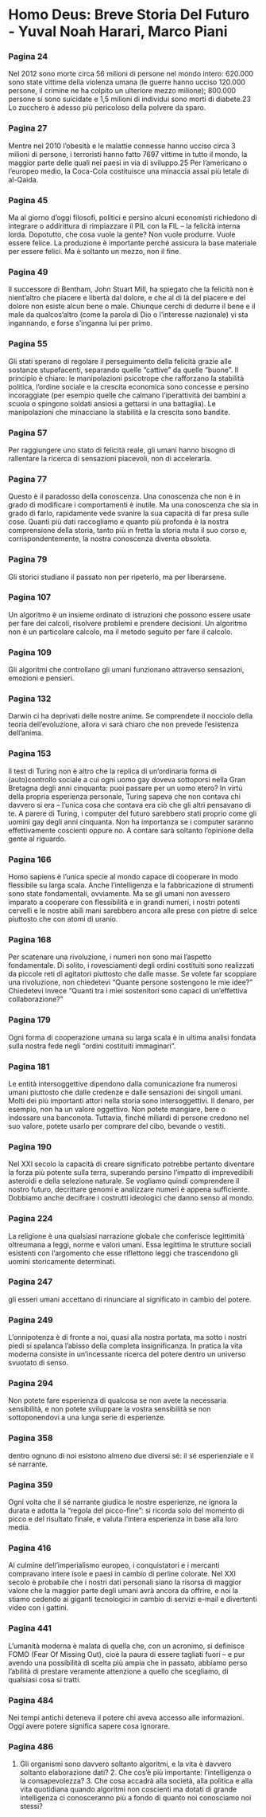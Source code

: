 # Homo Deus: Breve Storia Del Futuro - Yuval Noah Harari, Marco Piani
### Pagina 24
Nel 2012 sono morte circa 56 milioni di persone nel mondo intero: 620.000 sono state vittime della violenza umana (le guerre hanno ucciso 120.000 persone, il crimine ne ha colpito un ulteriore mezzo milione); 800.000 persone si sono suicidate e 1,5 milioni di individui sono morti di diabete.23 Lo zucchero è adesso più pericoloso della polvere da sparo.

### Pagina 27
Mentre nel 2010 l’obesità e le malattie connesse hanno ucciso circa 3 milioni di persone, i terroristi hanno fatto 7697 vittime in tutto il mondo, la maggior parte delle quali nei paesi in via di sviluppo.25 Per l’americano o l’europeo medio, la Coca-Cola costituisce una minaccia assai più letale di al-Qaida.

### Pagina 45
Ma al giorno d’oggi filosofi, politici e persino alcuni economisti richiedono di integrare o addirittura di rimpiazzare il PIL con la FIL – la felicità interna lorda. Dopotutto, che cosa vuole la gente? Non vuole produrre. Vuole essere felice. La produzione è importante perché assicura la base materiale per essere felici. Ma è soltanto un mezzo, non il fine.

### Pagina 49
Il successore di Bentham, John Stuart Mill, ha spiegato che la felicità non è nient’altro che piacere e libertà dal dolore, e che al di là del piacere e del dolore non esiste alcun bene o male. Chiunque cerchi di dedurre il bene e il male da qualcos’altro (come la parola di Dio o l’interesse nazionale) vi sta ingannando, e forse s’inganna lui per primo.

### Pagina 55
Gli stati sperano di regolare il perseguimento della felicità grazie alle sostanze stupefacenti, separando quelle “cattive” da quelle “buone”. Il principio è chiaro: le manipolazioni psicotrope che rafforzano la stabilità politica, l’ordine sociale e la crescita economica sono concesse e persino incoraggiate (per esempio quelle che calmano l’iperattività dei bambini a scuola o spingono soldati ansiosi a gettarsi in una battaglia). Le manipolazioni che minacciano la stabilità e la crescita sono bandite.

### Pagina 57
Per raggiungere uno stato di felicità reale, gli umani hanno bisogno di rallentare la ricerca di sensazioni piacevoli, non di accelerarla.

### Pagina 77
Questo è il paradosso della conoscenza. Una conoscenza che non è in grado di modificare i comportamenti è inutile. Ma una conoscenza che sia in grado di farlo, rapidamente vede svanire la sua capacità di far presa sulle cose. Quanti più dati raccogliamo e quanto più profonda è la nostra comprensione della storia, tanto più in fretta la storia muta il suo corso e, corrispondentemente, la nostra conoscenza diventa obsoleta.

### Pagina 79
Gli storici studiano il passato non per ripeterlo, ma per liberarsene.

### Pagina 107
Un algoritmo è un insieme ordinato di istruzioni che possono essere usate per fare dei calcoli, risolvere problemi e prendere decisioni. Un algoritmo non è un particolare calcolo, ma il metodo seguito per fare il calcolo.

### Pagina 109
Gli algoritmi che controllano gli umani funzionano attraverso sensazioni, emozioni e pensieri.

### Pagina 132
Darwin ci ha deprivati delle nostre anime. Se comprendete il nocciolo della teoria dell’evoluzione, allora vi sarà chiaro che non prevede l’esistenza dell’anima.

### Pagina 153
Il test di Turing non è altro che la replica di un’ordinaria forma di (auto)controllo sociale a cui ogni uomo gay doveva sottoporsi nella Gran Bretagna degli anni cinquanta: puoi passare per un uomo etero? In virtù della propria esperienza personale, Turing sapeva che non contava chi davvero si era – l’unica cosa che contava era ciò che gli altri pensavano di te. A parere di Turing, i computer del futuro sarebbero stati proprio come gli uomini gay degli anni cinquanta. Non ha importanza se i computer saranno effettivamente coscienti oppure no. A contare sarà soltanto l’opinione della gente al riguardo.

### Pagina 166
Homo sapiens è l’unica specie al mondo capace di cooperare in modo flessibile su larga scala. Anche l’intelligenza e la fabbricazione di strumenti sono state fondamentali, ovviamente. Ma se gli umani non avessero imparato a cooperare con flessibilità e in grandi numeri, i nostri potenti cervelli e le nostre abili mani sarebbero ancora alle prese con pietre di selce piuttosto che con atomi di uranio.

### Pagina 168
Per scatenare una rivoluzione, i numeri non sono mai l’aspetto fondamentale. Di solito, i rovesciamenti degli ordini costituiti sono realizzati da piccole reti di agitatori piuttosto che dalle masse. Se volete far scoppiare una rivoluzione, non chiedetevi “Quante persone sostengono le mie idee?” Chiedetevi invece “Quanti tra i miei sostenitori sono capaci di un’effettiva collaborazione?”

### Pagina 179
Ogni forma di cooperazione umana su larga scala è in ultima analisi fondata sulla nostra fede negli “ordini costituiti immaginari”.

### Pagina 181
Le entità intersoggettive dipendono dalla comunicazione fra numerosi umani piuttosto che dalle credenze e dalle sensazioni dei singoli umani. Molti dei più importanti attori nella storia sono intersoggettivi. Il denaro, per esempio, non ha un valore oggettivo. Non potete mangiare, bere o indossare una banconota. Tuttavia, finché miliardi di persone credono nel suo valore, potete usarlo per comprare del cibo, bevande o vestiti.

### Pagina 190
Nel XXI secolo la capacità di creare significato potrebbe pertanto diventare la forza più potente sulla terra, superando persino l’impatto di imprevedibili asteroidi e della selezione naturale. Se vogliamo quindi comprendere il nostro futuro, decrittare genomi e analizzare numeri è appena sufficiente. Dobbiamo anche decifrare i costrutti ideologici che danno senso al mondo.

### Pagina 224
La religione è una qualsiasi narrazione globale che conferisce legittimità oltreumana a leggi, norme e valori umani. Essa legittima le strutture sociali esistenti con l’argomento che esse riflettono leggi che trascendono gli uomini storicamente determinati.

### Pagina 247
gli esseri umani accettano di rinunciare al significato in cambio del potere.

### Pagina 249
L’onnipotenza è di fronte a noi, quasi alla nostra portata, ma sotto i nostri piedi si spalanca l’abisso della completa insignificanza. In pratica la vita moderna consiste in un’incessante ricerca del potere dentro un universo svuotato di senso.

### Pagina 294
Non potete fare esperienza di qualcosa se non avete la necessaria sensibilità, e non potete sviluppare la vostra sensibilità se non sottoponendovi a una lunga serie di esperienze.

### Pagina 358
dentro ognuno di noi esistono almeno due diversi sé: il sé esperienziale e il sé narrante.

### Pagina 359
Ogni volta che il sé narrante giudica le nostre esperienze, ne ignora la durata e adotta la “regola del picco-fine”: si ricorda solo del momento di picco e del risultato finale, e valuta l’intera esperienza in base alla loro media.

### Pagina 416
Al culmine dell’imperialismo europeo, i conquistatori e i mercanti compravano intere isole e paesi in cambio di perline colorate. Nel XXI secolo è probabile che i nostri dati personali siano la risorsa di maggior valore che la maggior parte degli umani avrà ancora da offrire, e noi la stiamo cedendo ai giganti tecnologici in cambio di servizi e-mail e divertenti video con i gattini.

### Pagina 441
L’umanità moderna è malata di quella che, con un acronimo, si definisce FOMO (Fear Of Missing Out), cioè la paura di essere tagliati fuori – e pur avendo una possibilità di scelta più ampia che in passato, abbiamo perso l’abilità di prestare veramente attenzione a quello che scegliamo, di qualsiasi cosa si tratti.

### Pagina 484
Nei tempi antichi deteneva il potere chi aveva accesso alle informazioni. Oggi avere potere significa sapere cosa ignorare.

### Pagina 486
1. Gli organismi sono davvero soltanto algoritmi, e la vita è davvero soltanto elaborazione dati? 2. Che cos’è più importante: l’intelligenza o la consapevolezza? 3. Che cosa accadrà alla società, alla politica e alla vita quotidiana quando algoritmi non coscienti ma dotati di grande intelligenza ci conosceranno più a fondo di quanto noi conosciamo noi stessi?

